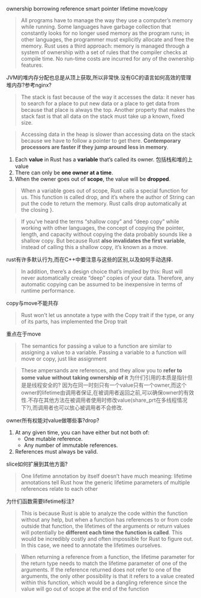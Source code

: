 ownership
borrowing
reference
smart pointer
lifetime
move/copy

> All programs have to manage the way they use a computer’s memory while running. Some languages have garbage collection that constantly looks for no longer used memory as the program runs; in other languages, the programmer must explicitly allocate and free the memory. Rust uses a third approach: memory is managed through a system of ownership with a set of rules that the compiler checks at compile time. No run-time costs are incurred for any of the ownership features.


JVM的堆内存分配也总是从顶上获取,所以非常快.没有GC的语言如何高效的管理堆内存?参考nginx?
> The stack is fast because of the way it accesses the data: it never has to search for a place to put new data or a place to get data from because that place is always the top. Another property that makes the stack fast is that all data on the stack must take up a known, fixed size.

> Accessing data in the heap is slower than accessing data on the stack because we have to follow a pointer to get there. **Contemporary processors are faster if they jump around less in memory**.

1. Each **value** in Rust has a **variable** that’s called its owner.
包括栈和堆的上value
2. There can only be **one owner at a time**.
3. When the owner goes out of **scope**, the value will be **dropped**.

> When a variable goes out of scope, Rust calls a special function for us. This function is called drop, and it’s where the author of String can put the code to return the memory. Rust calls drop automatically at the closing }.


> If you’ve heard the terms “shallow copy” and “deep copy” while working with other languages, the concept of copying the pointer, length, and capacity without copying the data probably sounds like a shallow copy. But because Rust **also invalidates the first variable**, instead of calling this a shallow copy, it’s known as a move. 

rust有许多默认行为,而在C++中要注意与这些的区别,以及如何手动选择.
> In addition, there’s a design choice that’s implied by this: Rust will never automatically create “deep” copies of your data. Therefore, any automatic copying can be assumed to be inexpensive in terms of runtime performance.

copy与move不能共存
> Rust won’t let us annotate a type with the Copy trait if the type, or any of its parts, has implemented the Drop trait

重点在于move
> The semantics for passing a value to a function are similar to assigning a value to a variable. Passing a variable to a function will move or copy, just like assignment

> These ampersands are references, and they allow you to **refer to some value without taking ownership of it**
为什们引用的本质是指针但是是线程安全的?
因为在同一时刻只有一个value只有一个owner,而这个owner的lifetime由调用者保证,在被调用者返回之前,可以确保owner的有效性.不存在其他方法在被调用者使用时修改value(share_prt在多线程情况下?),而调用者也可以放心被调用者不会修改.

owner所有权能对value做哪些事?drop?


1. At any given time, you can have either but not both of:
    - One mutable reference.
    - Any number of immutable references.
2. References must always be valid.

slice如何扩展到其他方面?


> One lifetime annotation by itself doesn’t have much meaning: lifetime annotations tell Rust how the generic lifetime parameters of multiple references relate to each other

为什们函数需要lifetime标注?
>  This is because Rust is able to analyze the code within the function without any help, but when a function has references to or from code outside that function, the lifetimes of the arguments or return values will potentially be **different each time the function is called**. This would be incredibly costly and often impossible for Rust to figure out. In this case, we need to annotate the lifetimes ourselves.

> When returning a reference from a function, the lifetime parameter for the return type needs to match the lifetime parameter of one of the arguments. If the reference returned does not refer to one of the arguments, the only other possibility is that it refers to a value created within this function, which would be a dangling reference since the value will go out of scope at the end of the function